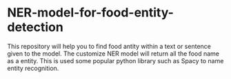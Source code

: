 # NER-model-for-food-entity-detection
This repository will help you to find food antity within a text or sentence given to the model. The customize NER model will return all the food name as a entity. This is used some popular python library such as Spacy to name entity recognition. 
